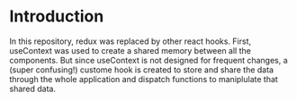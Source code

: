 # Introduction

In this repository, redux was replaced by other react hooks. First, useContext was used to create a shared memory between all the components. But since useContext is not designed for frequent changes, a (super confusing!) custome hook is created to store and share the data through the whole application and dispatch functions to maniplulate that shared data. 

